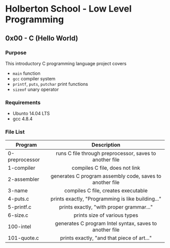# Holberton School - Low Level Programming
## 0x00 - C (Hello World)

### Purpose
This introductory C programming language project covers
* `main` function
* `gcc` compiler system
* `printf`, `puts`, `putchar` print functions
* `sizeof` unary operator

### Requirements
* Ubunto 14.04 LTS
* gcc 4.8.4

### File List
| Program	  | Description						     |
| --------------- |:--------------------------------------------------------:|
| 0-preprocessor  | runs C file through preprocessor, saves to another file  |
| 1-compiler      | compiles C file, does not link			     |
| 2-assembler	  | generates C program assembly code, saves to another file |
| 3-name 	  | compiles C file, creates executable	     		     |
| 4-puts.c	  | prints exactly, "Programming is like building..."	     |
| 5-printf.c	  | prints exactly, "with proper grammar..."		     |
| 6-size.c	  | prints size of various types			     |
| 100-intel	  | generates C program Intel syntax, saves to another file  |
| 101-quote.c	  | prints exactly, "and that piece of art..." 	       	     |
